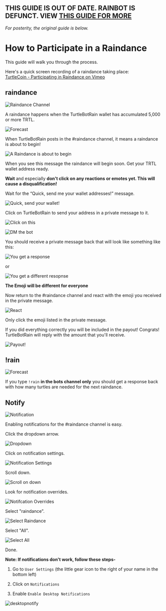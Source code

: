 ## THIS GUIDE IS OUT OF DATE. RAINBOT IS DEFUNCT. VIEW [THIS GUIDE FOR MORE](RainBorg-Wat-Dat)

*For posterity, the original guide is below.*



#  How to Participate in a Raindance
This guide will walk you through the process.

Here's a quick screen recording of a raindance taking place:  
[TurtleCoin - Participating in Raindance on Vimeo](https://vimeo.com/258816694)

## raindance

![Raindance Channel](guides/images/raindance/rain1.jpg)

A raindance happens when the TurtleBotRain wallet has accumulated 5,000 or more TRTL.

![Forecast](guides/images/raindance/forecast.jpg)

When TurtleBotRain posts in the #raindance channel, it means a raindance is about to begin!

![A Raindance is about to begin](guides/images/raindance/tuttut.jpg)

When you see this message the raindance will begin soon.
Get your TRTL wallet address ready.

**Wait** and especially **don't click on any reactions or emotes yet. This will cause a disqualification!**

Wait for the “Quick, send me your wallet addresses!” message.

![Quick, send your wallet!](guides/images/raindance/quick_rain.jpg)

Click on TurtleBotRain to send your address in a private message to it.

![Click on this](guides/images/raindance/turtlebotrain.jpg)

![DM the bot](guides/images/raindance/pm_bot.jpg)

You should receive a private message back that will look like something like this:

![You get a response](guides/images/raindance/respo1.jpg)

or

![You get a different resopnse](guides/images/raindance/respo2.jpg)

**The Emoji will be different for everyone**

Now return to the #raindance channel and react with the emoji you received in the private message.

![React](guides/images/raindance/react.jpg)

Only click the emoji listed in the private message.

If you did everything correctly you will be included in the payout! Congrats!
TurtleBotRain will reply with the amount that you'll receive.

![Payout!](guides/images/raindance/payout.jpg)






## !rain

![Forecast](guides/images/raindance/forecast.jpg)

If you type `!rain` **in the bots channel only** you should get a response back with how many turtles are needed for the next raindance.


## Notify


![Notification](guides/images/raindance/notify.jpg)


Enabling notifications for the #raindance channel is easy.

Click the dropdown arrow.

![Dropdown](guides/images/raindance/notify1.jpg)

Click on notification settings.

![Notification Settings](guides/images/raindance/notify2.jpg)

Scroll down.

![Scroll on down](guides/images/raindance/notify3.jpg)

Look for notification overrides.

![Notifcation Overrides](guides/images/raindance/notify4.jpg)

Select "raindance".

![Select Raindance](guides/images/raindance/notify5.jpg)

Select "All".

![Select All](guides/images/raindance/notify6.jpg)

Done.

**Note: If notifications don't work, follow these steps-**

1. Go to `User Settings` (the little gear icon to the right of your name in the bottom left)

2. Click on `Notifications`

3. Enable `Enable Desktop Notifications`

![desktopnotify](guides/images/raindance/notif.png)
